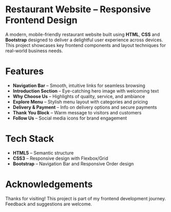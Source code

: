

# Restaurant Website – Responsive Frontend Design

A modern, mobile-friendly restaurant website built using **HTML**, **CSS** and **Bootstrap** designed to deliver a delightful user experience across devices. This project showcases key frontend components and layout techniques for real-world business needs.

# Features

- **Navigation Bar**       – Smooth, intuitive links for seamless browsing  
- **Introduction Section** – Eye-catching hero image with welcoming text  
- **Why Choose Us**        – Highlights of quality, service, and ambiance  
- **Explore Menu**         – Stylish menu layout with categories and pricing  
- **Delivery & Payment**   – Info on delivery options and secure payments  
- **Thank You Block**      – Warm message to visitors and customers  
- **Follow Us**            – Social media icons for brand engagement

# Tech Stack

- **HTML5**     – Semantic structure  
- **CSS3**      – Responsive design with Flexbox/Grid
- **Bootstrap** – Navigation Bar and Responsive Order design  





# Acknowledgements

Thanks for visiting! This project is part of my frontend development journey. Feedback and suggestions are welcome.
